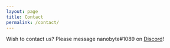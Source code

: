 ```yaml
---
layout: page
title: Contact
permalink: /contact/
---
```


Wish to contact us? Please message nanobyte#1089 on <a href="https://discordapp.com/">Discord</a>!
